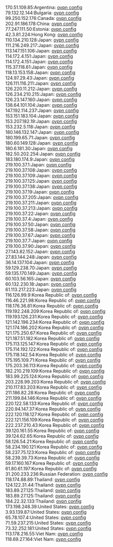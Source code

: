 170.51.109.85:Argentina: [ovpn config](vpn/170_51_109_85.ovpn)  
79.132.12.144:Bulgaria: [ovpn config](vpn/79_132_12_144.ovpn)  
99.250.152.176:Canada: [ovpn config](vpn/99_250_152_176.ovpn)  
202.91.186.178:China: [ovpn config](vpn/202_91_186_178.ovpn)  
77.247.111.50:Estonia: [ovpn config](vpn/77_247_111_50.ovpn)  
42.3.81.224:Hong Kong: [ovpn config](vpn/42_3_81_224.ovpn)  
110.134.210.128:Japan: [ovpn config](vpn/110_134_210_128.ovpn)  
111.216.249.217:Japan: [ovpn config](vpn/111_216_249_217.ovpn)  
113.147.151.106:Japan: [ovpn config](vpn/113_147_151_106.ovpn)  
114.172.4.151:Japan: [ovpn config](vpn/114_172_4_151.ovpn)  
114.172.4.151:Japan: [ovpn config](vpn/114_172_4_151.ovpn)  
115.37.118.61:Japan: [ovpn config](vpn/115_37_118_61.ovpn)  
118.13.153.158:Japan: [ovpn config](vpn/118_13_153_158.ovpn)  
124.97.29.43:Japan: [ovpn config](vpn/124_97_29_43.ovpn)  
126.111.116.211:Japan: [ovpn config](vpn/126_111_116_211.ovpn)  
126.220.11.212:Japan: [ovpn config](vpn/126_220_11_212.ovpn)  
126.234.210.215:Japan: [ovpn config](vpn/126_234_210_215.ovpn)  
126.23.147.160:Japan: [ovpn config](vpn/126_23_147_160.ovpn)  
138.64.101.104:Japan: [ovpn config](vpn/138_64_101_104.ovpn)  
147.192.114.237:Japan: [ovpn config](vpn/147_192_114_237.ovpn)  
153.151.183.104:Japan: [ovpn config](vpn/153_151_183_104.ovpn)  
153.207.182.19:Japan: [ovpn config](vpn/153_207_182_19.ovpn)  
153.232.5.118:Japan: [ovpn config](vpn/153_232_5_118.ovpn)  
180.146.132.147:Japan: [ovpn config](vpn/180_146_132_147.ovpn)  
180.199.65.71:Japan: [ovpn config](vpn/180_199_65_71.ovpn)  
180.60.149.128:Japan: [ovpn config](vpn/180_60_149_128.ovpn)  
180.6.181.30:Japan: [ovpn config](vpn/180_6_181_30.ovpn)  
182.50.202.254:Japan: [ovpn config](vpn/182_50_202_254.ovpn)  
183.180.174.9:Japan: [ovpn config](vpn/183_180_174_9.ovpn)  
219.100.37.1:Japan: [ovpn config](vpn/219_100_37_1.ovpn)  
219.100.37.108:Japan: [ovpn config](vpn/219_100_37_108.ovpn)  
219.100.37.109:Japan: [ovpn config](vpn/219_100_37_109.ovpn)  
219.100.37.125:Japan: [ovpn config](vpn/219_100_37_125.ovpn)  
219.100.37.138:Japan: [ovpn config](vpn/219_100_37_138.ovpn)  
219.100.37.19:Japan: [ovpn config](vpn/219_100_37_19.ovpn)  
219.100.37.205:Japan: [ovpn config](vpn/219_100_37_205.ovpn)  
219.100.37.211:Japan: [ovpn config](vpn/219_100_37_211.ovpn)  
219.100.37.213:Japan: [ovpn config](vpn/219_100_37_213.ovpn)  
219.100.37.22:Japan: [ovpn config](vpn/219_100_37_22.ovpn)  
219.100.37.4:Japan: [ovpn config](vpn/219_100_37_4.ovpn)  
219.100.37.50:Japan: [ovpn config](vpn/219_100_37_50.ovpn)  
219.100.37.58:Japan: [ovpn config](vpn/219_100_37_58.ovpn)  
219.100.37.67:Japan: [ovpn config](vpn/219_100_37_67.ovpn)  
219.100.37.7:Japan: [ovpn config](vpn/219_100_37_7.ovpn)  
219.100.37.90:Japan: [ovpn config](vpn/219_100_37_90.ovpn)  
27.143.82.152:Japan: [ovpn config](vpn/27_143_82_152.ovpn)  
27.83.144.248:Japan: [ovpn config](vpn/27_83_144_248.ovpn)  
36.14.137.104:Japan: [ovpn config](vpn/36_14_137_104.ovpn)  
59.129.238.70:Japan: [ovpn config](vpn/59_129_238_70.ovpn)  
59.135.170.149:Japan: [ovpn config](vpn/59_135_170_149.ovpn)  
60.103.56.165:Japan: [ovpn config](vpn/60_103_56_165.ovpn)  
60.132.230.18:Japan: [ovpn config](vpn/60_132_230_18.ovpn)  
61.113.217.223:Japan: [ovpn config](vpn/61_113_217_223.ovpn)  
116.126.99.9:Korea Republic of: [ovpn config](vpn/116_126_99_9.ovpn)  
116.46.221.98:Korea Republic of: [ovpn config](vpn/116_46_221_98.ovpn)  
118.176.36.81:Korea Republic of: [ovpn config](vpn/118_176_36_81.ovpn)  
119.192.248.209:Korea Republic of: [ovpn config](vpn/119_192_248_209.ovpn)  
119.193.126.231:Korea Republic of: [ovpn config](vpn/119_193_126_231.ovpn)  
121.142.196.234:Korea Republic of: [ovpn config](vpn/121_142_196_234.ovpn)  
121.174.186.202:Korea Republic of: [ovpn config](vpn/121_174_186_202.ovpn)  
121.175.250.67:Korea Republic of: [ovpn config](vpn/121_175_250_67.ovpn)  
121.187.51.182:Korea Republic of: [ovpn config](vpn/121_187_51_182.ovpn)  
175.113.125.147:Korea Republic of: [ovpn config](vpn/175_113_125_147.ovpn)  
175.114.192.122:Korea Republic of: [ovpn config](vpn/175_114_192_122.ovpn)  
175.118.142.54:Korea Republic of: [ovpn config](vpn/175_118_142_54.ovpn)  
175.195.109.71:Korea Republic of: [ovpn config](vpn/175_195_109_71.ovpn)  
175.203.36.113:Korea Republic of: [ovpn config](vpn/175_203_36_113.ovpn)  
182.210.219.109:Korea Republic of: [ovpn config](vpn/182_210_219_109.ovpn)  
183.99.225.124:Korea Republic of: [ovpn config](vpn/183_99_225_124.ovpn)  
203.228.99.203:Korea Republic of: [ovpn config](vpn/203_228_99_203.ovpn)  
210.117.83.203:Korea Republic of: [ovpn config](vpn/210_117_83_203.ovpn)  
211.186.82.28:Korea Republic of: [ovpn config](vpn/211_186_82_28.ovpn)  
211.199.84.146:Korea Republic of: [ovpn config](vpn/211_199_84_146.ovpn)  
220.122.58.133:Korea Republic of: [ovpn config](vpn/220_122_58_133.ovpn)  
220.94.147.37:Korea Republic of: [ovpn config](vpn/220_94_147_37.ovpn)  
222.120.118.127:Korea Republic of: [ovpn config](vpn/222_120_118_127.ovpn)  
222.121.156.109:Korea Republic of: [ovpn config](vpn/222_121_156_109.ovpn)  
222.237.210.43:Korea Republic of: [ovpn config](vpn/222_237_210_43.ovpn)  
39.120.161.55:Korea Republic of: [ovpn config](vpn/39_120_161_55.ovpn)  
39.124.62.65:Korea Republic of: [ovpn config](vpn/39_124_62_65.ovpn)  
58.126.54.21:Korea Republic of: [ovpn config](vpn/58_126_54_21.ovpn)  
58.234.190.121:Korea Republic of: [ovpn config](vpn/58_234_190_121.ovpn)  
58.237.75.123:Korea Republic of: [ovpn config](vpn/58_237_75_123.ovpn)  
58.239.39.73:Korea Republic of: [ovpn config](vpn/58_239_39_73.ovpn)  
59.17.160.167:Korea Republic of: [ovpn config](vpn/59_17_160_167.ovpn)  
61.80.61.197:Korea Republic of: [ovpn config](vpn/61_80_61_197.ovpn)  
31.200.233.236:Russian Federation: [ovpn config](vpn/31_200_233_236.ovpn)  
118.174.88.89:Thailand: [ovpn config](vpn/118_174_88_89.ovpn)  
124.122.31.44:Thailand: [ovpn config](vpn/124_122_31_44.ovpn)  
183.89.27.125:Thailand: [ovpn config](vpn/183_89_27_125.ovpn)  
183.89.27.125:Thailand: [ovpn config](vpn/183_89_27_125.ovpn)  
184.22.32.133:Thailand: [ovpn config](vpn/184_22_32_133.ovpn)  
173.198.248.39:United States: [ovpn config](vpn/173_198_248_39.ovpn)  
3.93.139.87:United States: [ovpn config](vpn/3_93_139_87.ovpn)  
65.78.107.4:United States: [ovpn config](vpn/65_78_107_4.ovpn)  
71.59.237.215:United States: [ovpn config](vpn/71_59_237_215.ovpn)  
73.32.252.181:United States: [ovpn config](vpn/73_32_252_181.ovpn)  
113.178.216.55:Viet Nam: [ovpn config](vpn/113_178_216_55.ovpn)  
118.69.27.164:Viet Nam: [ovpn config](vpn/118_69_27_164.ovpn)  
